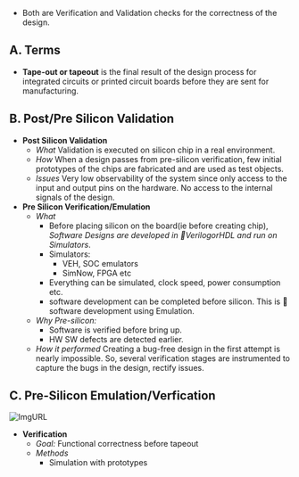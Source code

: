 - Both are Verification and Validation checks for the correctness of the design.

## A. Terms
- **Tape-out or tapeout** is the final result of the design process for integrated circuits or printed circuit boards before they are sent for manufacturing. 

## B. Post/Pre Silicon Validation
- **Post Silicon Validation**
  - *What* Validation is executed on silicon chip in a real environment.
  - *How* When a design passes from pre-silicon verification, few initial prototypes of the chips are fabricated and are used as test objects.
  - *Issues* Very low observability of the system since only access to the input and output pins on the hardware. No access to the internal signals of the design. 
- **Pre Silicon Verification/Emulation**
  - *What*
    - Before placing silicon on the board(ie before creating chip), *Software Designs are developed in :red_circle:VerilogorHDL and run on Simulators*.
    - Simulators:
      - VEH, SOC emulators
      - SimNow, FPGA etc
    - Everything can be simulated, clock speed, power consumption etc.
    - software development can be completed before silicon. This is :red_circle: software development using Emulation.
  - *Why Pre-silicon:*
    - Software is verified before bring up.
    - HW SW defects are detected earlier.
  - *How it performed* Creating a bug-free design in the first attempt is nearly impossible. So, several verification stages are instrumented to capture the bugs in the design, rectify issues.  
  
## C. Pre-Silicon Emulation/Verfication
![ImgURL](https://i.ibb.co/dGgM2pN/pre-silicon.png)
- **Verification**
  - *Goal:* Functional correctness before tapeout
  - *Methods*
    - Simulation with prototypes

  
